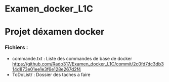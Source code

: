 # Examen_docker_L1C
# Projet déxamen docker
### Fichiers :
- commande.txt : Liste des commandes de base de docker https://github.com/Rado317/Examen_docker_L1C/commit/2c0fd7dc3db314d873e01ee1e3f6e128e267d2f4
- ToDoList/ : Dossier des taches a faire
